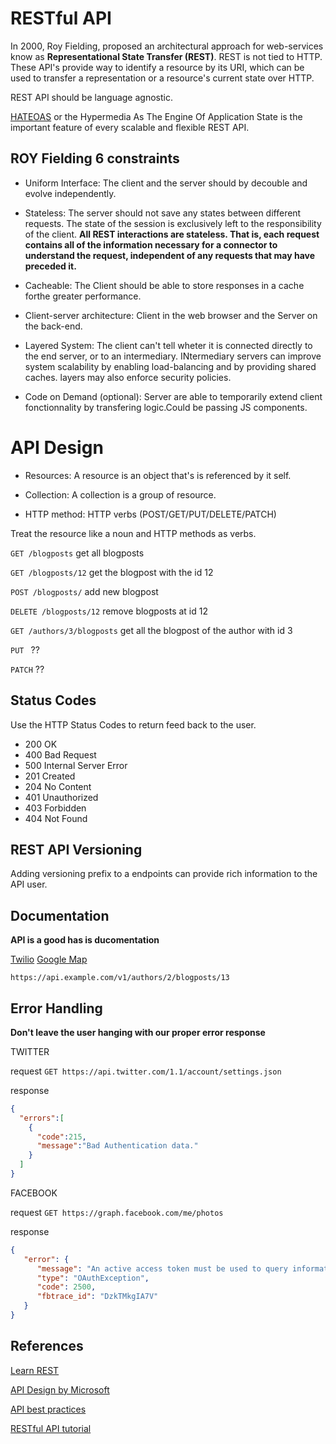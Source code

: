 # RESTful API

In 2000, Roy Fielding, proposed an architectural approach for web-services know as
**Representational State Transfer (REST)**. REST is not tied to HTTP. These API's provide way to identify a resource by its URI, which can be used to transfer a representation or a resource's current state over HTTP.

REST API should be language agnostic. 

[HATEOAS](https://en.wikipedia.org/wiki/HATEOAS) or the Hypermedia As The Engine Of Application State is the important feature of every scalable and flexible REST API.

## ROY Fielding 6 constraints

- Uniform Interface: The client and the server should by decouble and evolve independently.

- Stateless: The server should not save any states between different requests. The state of the session is exclusively left to the responsibility of the client. **All REST interactions are stateless. That is, each request contains all of the information necessary for a connector to understand the request, independent of any requests that may have preceded it.**

- Cacheable: The Client should be able to store responses in a cache forthe greater performance.

- Client-server architecture: Client in the web browser and the Server on the back-end.

- Layered System: The client can't tell wheter it is connected directly to the end server, or to an intermediary. INtermediary servers can improve system scalability by enabling load-balancing and by providing shared caches. layers may also enforce security policies.

- Code on Demand (optional): Server are able to temporarily extend client fonctionnality by transfering logic.Could be passing JS components.


# API Design

- Resources: A resource is an object that's is referenced by it self. 

- Collection: A collection is a group of resource.

- HTTP method: HTTP verbs (POST/GET/PUT/DELETE/PATCH)


Treat the resource like a noun and HTTP methods as verbs.

`GET /blogposts` get all blogposts

`GET /blogposts/12` get the blogpost with the id 12

`POST /blogposts/` add new blogpost

`DELETE /blogposts/12` remove blogposts at id 12

`GET /authors/3/blogposts` get all the blogpost of the author with id 3

`PUT ` ??

`PATCH` ??

## Status Codes

Use the HTTP Status Codes to return feed back to the user.

- 200 OK
- 400 Bad Request
- 500 Internal Server Error
- 201 Created
- 204 No Content
- 401 Unauthorized
- 403 Forbidden
- 404 Not Found 

## REST API Versioning

Adding versioning prefix to a endpoints can provide rich information to the API user.

## Documentation

**API is a good has is ducomentation**

[Twilio](https://www.twilio.com/docs/api/rest/)
[Google Map](https://developers.google.com/maps/documentation/)

`https://api.example.com/v1/authors/2/blogposts/13`

## Error Handling

**Don't leave the user hanging with our proper error response**

TWITTER 

request
`GET https://api.twitter.com/1.1/account/settings.json`

response
```json
{
  "errors":[
    {
      "code":215,
      "message":"Bad Authentication data."
    }
  ]
}
```

FACEBOOK 

request
`GET https://graph.facebook.com/me/photos`

response
```json
{
   "error": {
      "message": "An active access token must be used to query information about the current user.",
      "type": "OAuthException",
      "code": 2500,
      "fbtrace_id": "DzkTMkgIA7V"
   }
}
```




## References 

[Learn REST](https://www.restapitutorial.com/)

[API Design by Microsoft](https://docs.microsoft.com/en-us/azure/architecture/best-practices/api-design)

[API best practices](https://code-maze.com/top-rest-api-best-practices/)

[RESTful API tutorial](https://restfulapi.net/rest-api-design-tutorial-with-example/)